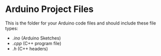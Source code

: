 # Arduino Project Files

This is the folder for your Arduino code files and should include these file types:

- *.ino* (Arduino Sketches)
- *.cpp* (C++ program file)
- *.h* (C++ headers)
